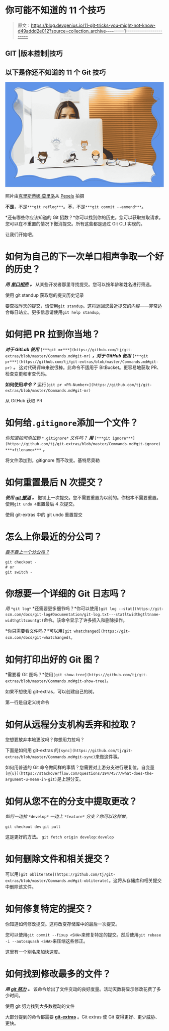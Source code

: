 # 你可能不知道的 11 个技巧

> 原文：<https://blog.devgenius.io/11-git-tricks-you-might-not-know-d49addd2e012?source=collection_archive---------1----------------------->

## GIT |版本控制|技巧

## 以下是你还不知道的 11 个 Git 技巧

![](img/4deff8a92d96bc1af14bdcd6ad2406d5.png)

照片由[克里斯蒂娜·莫里洛](https://www.pexels.com/@divinetechygirl?utm_content=attributionCopyText&utm_medium=referral&utm_source=pexels)从 [Pexels](https://www.pexels.com/photo/woman-sitting-in-front-of-laptop-1181287/?utm_content=attributionCopyText&utm_medium=referral&utm_source=pexels) 拍摄

**不是**，不是`***git reflog***`。**不**，不是`***git commit --ammend***`。

*还有哪些你应该知道的 Git 招数？*你可以找到你的历史。您可以获取拉取请求。您可以在不重置的情况下撤消提交。所有这些都是通过 Git CLI 实现的。

让我们开始吧。

# 如何为自己的下一次单口相声争取一个好的历史？

***用*** [***单口相声***](https://github.com/tj/git-extras/blob/master/Commands.md#git-standup) ***。*** 从某些开发者那里寻找提交。您可以按年龄和姓名进行筛选。

使用 git standup 获取您的提交历史记录

要查找昨天的提交，请使用`git standup`。这将返回您最近提交的内容——非常适合每日站立。更多信息请使用`git help standup`。

# 如何把 PR 拉到你当地？

***对于 GitLab 使用*** `[***git mr***](https://github.com/tj/git-extras/blob/master/Commands.md#git-mr)` ***，对于 GitHub 使用*** `[***git pr***](https://github.com/tj/git-extras/blob/master/Commands.md#git-pr)` ***。*** 这对代码评审来说很棒。此命令不适用于 BitBucket。更容易地获取 PR、检查变更和审查代码。

**如何使用*命令？*** 运行`[git pr <PR-Number>](https://github.com/tj/git-extras/blob/master/Commands.md#git-mr)`

从 GitHub 获取 PR

# 如何给`.gitignore`添加一个文件？

*你知道如何添加到* `*.gitignore*` *文件吗？* ***用*** `[***git ignore***](https://github.com/tj/git-extras/blob/master/Commands.md#git-ignore) ***<filename>***` ***。***

将文件添加到。gitignore 而不改变。基特尼奥勒

# 如何重置最后 N 次提交？

***使用*** [***git 撤消***](https://github.com/tj/git-extras/blob/master/Commands.md#git-undo) ***。*** 撤销上一次提交。您不需要重置为以前的。你根本不需要重置。使用`git undo 4`重置最后 4 次提交。

使用 git-extras 中的 git undo 重置提交

# 怎么上你最近的分公司？

[*要不要上一个分公司？*](https://medium.com/r?url=https%3A%2F%2Fstackoverflow.com%2Fquestions%2F7206801%2Fis-there-any-way-to-git-checkout-previous-branch%2F7207542)

```
git checkout -
# or
git switch -
```

# 你想要一个详细的 Git 日志吗？

*用* `*git log*` *还需要更多细节吗？*你可以使用`[git log --stat](https://git-scm.com/docs/git-log#Documentation/git-log.txt---statltwidthgtltname-widthgtltcountgt)`命令。该命令显示了许多插入和删除操作。

*你只需要看文件吗？*可以用`[git whatchanged](https://git-scm.com/docs/git-whatchanged)`。

# 如何打印出好的 Git 图？

*需要看 Git 图吗？*使用`[git show-tree](https://github.com/tj/git-extras/blob/master/Commands.md#git-show-tree)`。

如果不想使用 git-extras，可以创建自己的树。

第一行是自定义树命令

# 如何从远程分支机构丢弃和拉取？

您想要放弃本地更改吗？你想用力拉吗？

下面是如何用 git-extras 的`[sync](https://github.com/tj/git-extras/blob/master/Commands.md#git-sync)`来做这件事。

如何用普通的 Git 命令做同样的事情？您需要对上游分支进行硬复位。自变量`[@{u}](https://stackoverflow.com/questions/19474577/what-does-the-argument-u-mean-in-git)`是上游分支。

# 如何从您不在的分支中提取更改？

*如何一边拉* `*develop*` *一边上* `*feature*` *分支？你可以这样做。*

`git checkout dev`
`git pull`


这是更好的方法。
`git fetch origin develop:develop`

# 如何删除文件和相关提交？

可以用`[git obliterate](https://github.com/tj/git-extras/blob/master/Commands.md#git-obliterate)`。这将从存储库和相关提交中删除该文件。

# 如何修复特定的提交？

你知道如何修改提交。这将改变存储库中的最后一次提交。

您可以使用`git commit --fixup <SHA>`来修复特定的提交。然后使用`git rebase -i --autosquash <SHA>`来压缩这些修正。

这里有一个别名来加快速度。

# 如何找到修改最多的文件？

***用*** [***git 努力***](https://github.com/tj/git-extras/blob/master/Commands.md#git-effort) ***。*** 该命令给出了文件变动的良好度量。活动天数将显示修改花费了多少时间。

使用 git 努力找到大多数搅动的文件

大部分提到的命令都需要 [**git-extras**](https://github.com/tj/git-extras/blob/master/Installation.md) 。Git extras 使 Git 变得更好、更少威胁、更快。